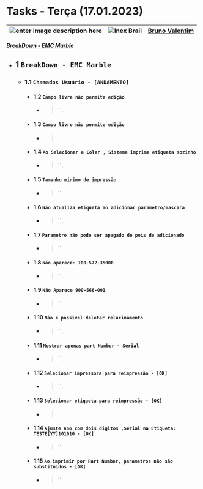 # Tasks - Terça (17.01.2023)

| ![enter image description here](https://www.foxconn.com.br/img/logo.png) | ![Inex Brail](https://www.inexbr.com.br/wp-content/uploads/2022/07/logo-inex-azul.png) | [Bruno Valentim](mailto:Bruno.Valentim@inex.com.br) |
| :----------------------------------------------------------------------- | :------------------------------------------------------------------------------------: | :-------------------------------------------------- |


[_**BreakDown - EMC Marble**_](https://docs.google.com/spreadsheets/d/1k8R1S9pdTgxddX1d5T2s1LlQNlYOWsfNT42BtAJYs2I/edit?usp=sharing)  
- ## 1 **`BreakDown - EMC Marble`**
  - ### 1.1 **`Chamados Usuário - [ANDAMENTO]`**
    - #### 1.2 **`Campo livre não permite edição`**
        - > ``.
    - #### 1.3 **`Campo livre não permite edição`**
        - > ``.
    - #### 1.4 **`Ao Selecionar e Colar , Sistema imprime etiqueta sozinho`**
        - > ``.
    - #### 1.5 **`Tamanho minimo de impressão`**
        - > ``.
    - #### 1.6 **`Não atualiza etiqueta ao adicionar parametro/mascara`**
        - > ``.
    - #### 1.7 **`Parametro não pode ser apagado de pois de adicionado`**
        - > ``.
    - #### 1.8 **`Não aparece: 100-572-35000`**
        - > ``.
    - #### 1.9 **`Não Aparece 900-566-001`**
        - > ``.
    - #### 1.10 **`Não é possivel deletar relacinamento `**
        - > ``.
    - #### 1.11 **`Mostrar apenas part Number - Serial`**
        - > ``.
    - #### 1.12 **`Selecionar impressora para reimpressão - [OK]`**
        - > ``.
    - #### 1.13 **`Selecionar etiqueta para reimpressão - [OK]`**
      - > ``.
    - #### 1.14 **`Ajuste Ano com dois digitos ,Serial na Etiqueta: TESTE[YY]101010 - [OK]`**
      - > ``.
    - #### 1.15 **`Ao imprimir por Part Number, parametros não são substituidos - [OK]`**
      - > ``.